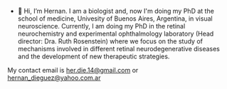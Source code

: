 - 👋 Hi, I’m Hernan. I am a biologist and, now I'm doing my PhD at the school of medicine, Univesity of Buenos Aires, Argentina, in visual neuroscience. Currently, 
I am doing my PhD in the retinal neurochemistry and experimental ophthalmology laboratory (Head director: Dra. Ruth Rosenstein) where we focus on the study of mechanisms involved 
in different retinal neurodegenerative diseases and the development of new therapeutic strategies. 

My contact email is her.die.14@gmail.com or hernan_dieguez@yahoo.com.ar
 
